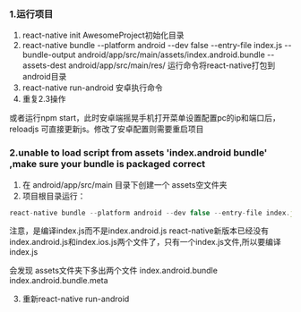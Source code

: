 ### 1.运行项目
1. react-native init AwesomeProject初始化目录
2. react-native bundle --platform android --dev false --entry-file index.js --bundle-output android/app/src/main/assets/index.android.bundle --assets-dest android/app/src/main/res/
   运行命令将react-native打包到android目录
3. react-native run-android 安卓执行命令
4. 重复2.3操作

或者运行npm start，此时安卓端摇晃手机打开菜单设置配置pc的ip和端口后，reloadjs 可直接更新js。修改了安卓配置则需要重启项目


### 2.unable to load script from assets 'index.android bundle' ,make sure your bundle is packaged correct

1. 在 android/app/src/main 目录下创建一个 assets空文件夹
2. 项目根目录运行：
```javascript
react-native bundle --platform android --dev false --entry-file index.js --bundle-output android/app/src/main/assets/index.android.bundle --assets-dest android/app/src/main/res/
```
注意，是编译index.js而不是index.android.js
react-native新版本已经没有index.android.js和index.ios.js两个文件了，只有一个index.js文件,所以要编译index.js 

会发现 assets文件夹下多出两个文件
index.android.bundle index.android.bundle.meta

3. 重新react-native run-android
